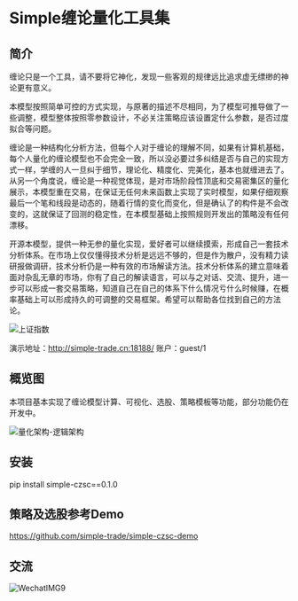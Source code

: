 # Simple缠论量化工具集

## 简介

​	缠论只是一个工具，请不要将它神化，发现一些客观的规律远比追求虚无缥缈的神论更有意义。

​	本模型按照简单可控的方式实现，与原著的描述不尽相同，为了模型可推导做了一些调整，模型整体按照零参数设计，不必关注策略应该设置定什么参数，是否过度拟合等问题。

​	缠论是一种结构化分析方法，但每个人对于缠论的理解不同，如果有计算机基础，每个人量化的缠论模型也不会完全一致，所以没必要过多纠结是否与自己的实现方式一样，学缠的人一旦纠于细节，理论化、精度化、完美化，基本也就缠进去了。从另一个角度说，缠论是一种视觉体现，是对市场阶段性顶底和交易密集区的量化展示，本模型重在交易，在保证无任何未来函数上实现了实时模型，如果仔细观察最后一个笔和线段是动态的，随着行情的变化而变化，但是确认了的构件是不会改变的，这就保证了回测的稳定性，在本模型基础上按照规则开发出的策略没有任何漂移。

​	开源本模型，提供一种无参的量化实现，爱好者可以继续摸索，形成自己一套技术分析体系。在市场上仅仅懂得技术分析是远远不够的，但是作为散户，没有精力读研报做调研，技术分析仍是一种有效的市场解读方法。技术分析体系的建立意味着面对杂乱无章的市场，你有了自己的解读语言，可以与之对话、交流、提升，进一步可以形成一套交易策略，知道自己在自己的体系下什么情况亏什么时候赚，在概率基础上可以形成持久的可调整的交易框架。希望可以帮助各位找到自己的方法论。


![上证指数](https://user-images.githubusercontent.com/104715342/166645675-89aff9e2-826d-47a8-aef6-2e3200098f2a.png)

演示地址：http://simple-trade.cn:18188/  账户：guest/1


## 概览图

本项目基本实现了缠论模型计算、可视化、选股、策略模板等功能，部分功能仍在开发中。

![量化架构-逻辑架构](https://user-images.githubusercontent.com/104715342/166646137-5af0371d-3e2a-4776-86db-10450d251879.png)

## 安装
pip install simple-czsc==0.1.0

## 策略及选股参考Demo
https://github.com/simple-trade/simple-czsc-demo

## 交流
![WechatIMG9](https://user-images.githubusercontent.com/104715342/166646837-8c63702f-518a-463e-99af-c5c2c832cd5c.jpeg)





